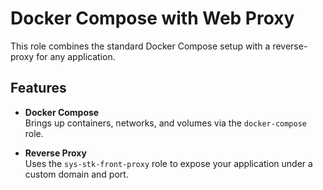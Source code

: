 # Docker Compose with Web Proxy

This role combines the standard Docker Compose setup with a reverse-proxy for any application.

## Features

- **Docker Compose**  
  Brings up containers, networks, and volumes via the `docker-compose` role.

- **Reverse Proxy**  
  Uses the `sys-stk-front-proxy` role to expose your application under a custom domain and port.
